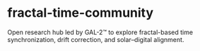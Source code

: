 # fractal-time-community
Open research hub led by GAL-2™ to explore fractal-based time synchronization, drift correction, and solar–digital alignment.
